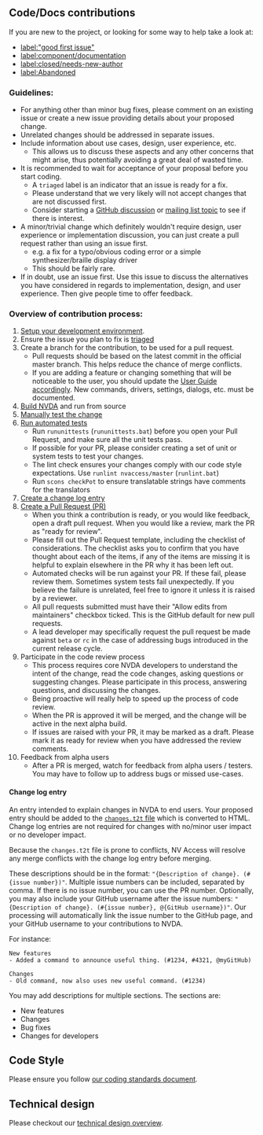 ## Code/Docs contributions

If you are new to the project, or looking for some way to help take a look at:
- [label:"good first issue"](https://github.com/nvaccess/nvda/issues?q=label%3A%22good+first+issue%22)
- [label:component/documentation](https://github.com/nvaccess/nvda/issues?q=label%3Acomponent%2Fdocumentation)
- [label:closed/needs-new-author](https://github.com/nvaccess/nvda/issues?q=label%3Aclosed%2Fneeds-new-author)
- [label:Abandoned](https://github.com/nvaccess/nvda/issues?q=label%3AAbandoned)

### Guidelines:
- For anything other than minor bug fixes, please comment on an existing issue or create a new issue providing details about your proposed change.
- Unrelated changes should be addressed in separate issues.
- Include information about use cases, design, user experience, etc.
  - This allows us to discuss these aspects and any other concerns that might arise, thus potentially avoiding a great deal of wasted time.
- It is recommended to wait for acceptance of your proposal before you start coding.
  - A `triaged` label is an indicator that an issue is ready for a fix.
  - Please understand that we very likely will not accept changes that are not discussed first.
  - Consider starting a [GitHub discussion](https://github.com/nvaccess/nvda/discussions) or [mailing list topic](https://groups.io/g/nvda-devel/topics) to see if there is interest.
- A minor/trivial change which definitely wouldn't require design, user experience or implementation discussion, you can just create a pull request rather than using an issue first.
  - e.g. a fix for a typo/obvious coding error or a simple synthesizer/braille display driver
  - This should be fairly rare.
- If in doubt, use an issue first. Use this issue to discuss the alternatives you have considered in regards to implementation, design, and user experience. Then give people time to offer feedback.


### Overview of contribution process:
1. [Setup your development environment](./createDevEnvironment.md).
1. Ensure the issue you plan to fix is [triaged](../issues/triage.md)
1. Create a branch for the contribution, to be used for a pull request.
	- Pull requests should be based on the latest commit in the official master branch.
	This helps reduce the chance of merge conflicts.
	- If you are adding a feature or changing something that will be noticeable to the user, you should update the [User Guide accordingly](./userGuideStandards.md).
	New commands, drivers, settings, dialogs, etc. must be documented.
1. [Build NVDA](./buildingNVDA.md) and run from source
1. [Manually test the change](../testing/readme.md)
1. [Run automated tests](../testing/automated.md)
	- Run `rununittests` (`rununittests.bat`) before you open your Pull Request, and make sure all the unit tests pass.
	- If possible for your PR, please consider creating a set of unit or system tests to test your changes.
	- The lint check ensures your changes comply with our code style expectations. Use `runlint nvaccess/master` (`runlint.bat`)
	- Run `scons checkPot` to ensure translatable strings have comments for the translators
1. [Create a change log entry](#change-log-entry)
1. [Create a Pull Request (PR)](./githubPullRequestTemplateExplanationAndExamples.md)
	- When you think a contribution is ready, or you would like feedback, open a draft pull request.
	When you would like a review, mark the PR as "ready for review".
	- Please fill out the Pull Request template, including the checklist of considerations.
	The checklist asks you to confirm that you have thought about each of the items, if any of the items are missing it is helpful to explain elsewhere in the PR why it has been left out.
	- Automated checks will be run against your PR.
	If these fail, please review them.
	Sometimes system tests fail unexpectedly.
	If you believe the failure is unrelated, feel free to ignore it unless it is raised by a reviewer.
	- All pull requests submitted must have their "Allow edits from maintainers" checkbox ticked.
	This is the GitHub default for new pull requests.
	- A lead developer may specifically request the pull request be made against `beta` or `rc` in the case of addressing bugs introduced in the current release cycle.
1. Participate in the code review process
	- This process requires core NVDA developers to understand the intent of the change, read the code changes, asking questions or suggesting changes.
	Please participate in this process, answering questions, and discussing the changes.
	- Being proactive will really help to speed up the process of code review.
	- When the PR is approved it will be merged, and the change will be active in the next alpha build.
	- If issues are raised with your PR, it may be marked as a draft.
	Please mark it as ready for review when you have addressed the review comments.
1. Feedback from alpha users
	- After a PR is merged, watch for feedback from alpha users / testers.
	You may have to follow up to address bugs or missed use-cases.

#### Change log entry
An entry intended to explain changes in NVDA to end users.
Your proposed entry should be added to the [`changes.t2t` file](../../user_docs/en/changes.t2t) which is converted to HTML.
Change log entries are not required for changes with no/minor user impact or no developer impact.

Because the `changes.t2t` file is prone to conflicts, NV Access will resolve any merge conflicts with the change log entry before merging.

These descriptions should be in the format: `"{Description of change}. (#{issue number})"`.
Multiple issue numbers can be included, separated by comma.
If there is no issue number, you can use the PR number.
Optionally, you may also include your GitHub username after the issue numbers: `"{Description of change}. (#{issue number}, @{GitHub username})"`.
Our processing will automatically link the issue number to the GitHub page, and your GitHub username to your contributions to NVDA.

For instance:
```t2t
New features
- Added a command to announce useful thing. (#1234, #4321, @myGitHub)

Changes
- Old command, now also uses new useful command. (#1234)
```

You may add descriptions for multiple sections.
The sections are:
 
* New features
* Changes
* Bug fixes
* Changes for developers

## Code Style
Please ensure you follow [our coding standards document](./codingStandards.md).

## Technical design
Please checkout our [technical design overview](../design/technicalDesignOverview.md).
